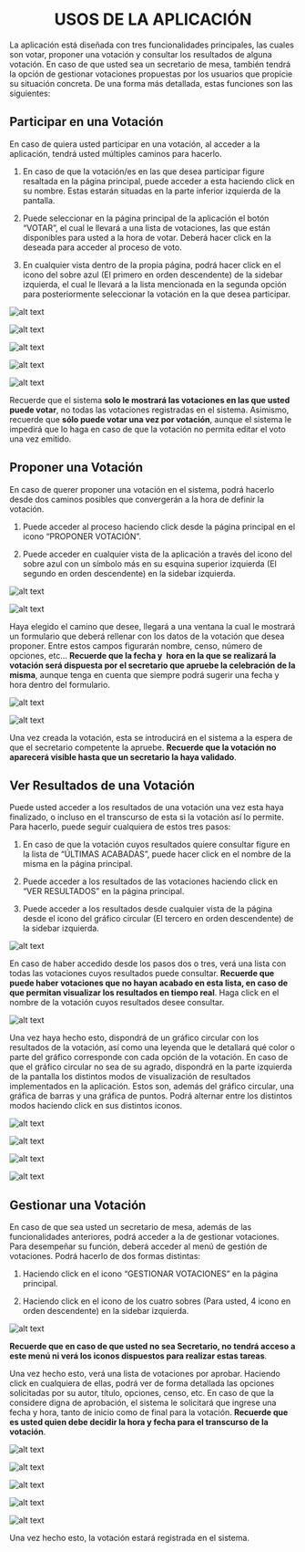 <h1 align="center">USOS DE LA APLICACIÓN</h1>

La aplicación está diseñada con tres funcionalidades principales, las cuales son votar,
proponer una votación y consultar los resultados de alguna votación. En caso de que usted
sea un secretario de mesa, también tendrá la opción de gestionar votaciones propuestas por
los usuarios que propicie su situación concreta. De una forma más detallada, estas
funciones son las siguientes:

## Participar en una Votación
En caso de quiera usted participar en una votación, al acceder a la aplicación, tendrá usted
múltiples caminos para hacerlo.
1. En caso de que la votación/es en las que desea participar figure resaltada en la
página principal, puede acceder a esta haciendo click en su nombre. Estas estarán
situadas en la parte inferior izquierda de la pantalla.

2. Puede seleccionar en la página principal de la aplicación el botón “VOTAR”, el cual le
llevará a una lista de votaciones, las que están disponibles para usted a la hora de
votar. Deberá hacer click en la deseada para acceder al proceso de voto.

3. En cualquier vista dentro de la propia página, podrá hacer click en el icono del sobre
azul (El primero en orden descendente) de la sidebar izquierda, el cual le llevará a la
lista mencionada en la segunda opción para posteriormente seleccionar la votación
en la que desea participar.

![alt text](imagenes_manual/Diapositiva2.PNG)

![alt text](imagenes_manual/Diapositiva3.PNG)

![alt text](imagenes_manual/Diapositiva4.PNG)

![alt text](imagenes_manual/Diapositiva5.PNG)

![alt text](imagenes_manual/Diapositiva6.PNG)

Recuerde que el sistema **solo le mostrará las votaciones en las que usted puede votar**,
no todas las votaciones registradas en el sistema. Asimismo, recuerde que **sólo puede
votar una vez por votación**, aunque el sistema le impedirá que lo haga en caso de que la
votación no permita editar el voto una vez emitido.

## Proponer una Votación
En caso de querer proponer una votación en el sistema, podrá hacerlo desde dos caminos
posibles que convergerán a la hora de definir la votación.

1. Puede acceder al proceso haciendo click desde la página principal en el icono
“PROPONER VOTACIÓN”.

2. Puede acceder en cualquier vista de la aplicación a través del icono del sobre azul
con un símbolo más en su esquina superior izquierda (El segundo en orden
descendente) en la sidebar izquierda.

![alt text](imagenes_manual/Diapositiva8.PNG)

![alt text](imagenes_manual/Diapositiva9.PNG)

Haya elegido el camino que desee, llegará a una ventana la cual le mostrará un formulario
que deberá rellenar con los datos de la votación que desea proponer. Entre estos campos
figurarán nombre, censo, número de opciones, etc… **Recuerde que la fecha y  hora en la
que se realizará la votación será dispuesta por el secretario que apruebe la
celebración de la misma**, aunque tenga en cuenta que siempre podrá sugerir una fecha y
hora dentro del formulario.

![alt text](imagenes_manual/Diapositiva10.PNG)

![alt text](imagenes_manual/Diapositiva11.PNG)

Una vez creada la votación, esta se introducirá en el sistema a la espera de que el
secretario competente la apruebe. **Recuerde que la votación no aparecerá visible hasta
que un secretario la haya validado**.

## Ver Resultados de una Votación
Puede usted acceder a los resultados de una votación una vez esta haya finalizado, o
incluso en el transcurso de esta si la votación así lo permite. Para hacerlo, puede seguir
cualquiera de estos tres pasos:

1. En caso de que la votación cuyos resultados quiere consultar figure en la lista de
“ÚLTIMAS ACABADAS”, puede hacer click en el nombre de la misma en la página
principal.

2. Puede acceder a los resultados de las votaciones haciendo click en “VER
RESULTADOS” en la página principal.

3. Puede acceder a los resultados desde cualquier vista de la página desde el icono del
gráfico circular (El tercero en orden descendente) de la sidebar izquierda.

![alt text](imagenes_manual/Diapositiva17.PNG)

En caso de haber accedido desde los pasos dos o tres, verá una lista con todas las
votaciones cuyos resultados puede consultar. **Recuerde que puede haber votaciones que
no hayan acabado en esta lista, en caso de que permitan visualizar los resultados en
tiempo real**. Haga click en el nombre de la votación cuyos resultados desee consultar.

![alt text](imagenes_manual/Diapositiva18.PNG)

Una vez haya hecho esto, dispondrá de un gráfico circular con los resultados de la votación,
así como una leyenda que le detallará qué color o parte del gráfico corresponde con cada
opción de la votación. En caso de que el gráfico circular no sea de su agrado, dispondrá en
la parte izquierda de la pantalla los distintos modos de visualización de resultados
implementados en la aplicación. Estos son, además del gráfico circular, una gráfica de
barras y una gráfica de puntos. Podrá alternar entre los distintos modos haciendo click en
sus distintos iconos.

![alt text](imagenes_manual/Diapositiva19.PNG)

![alt text](imagenes_manual/Diapositiva20.PNG)

![alt text](imagenes_manual/Diapositiva21.PNG)

![alt text](imagenes_manual/Diapositiva22.PNG)

## Gestionar una Votación
En caso de que sea usted un secretario de mesa, además de las funcionalidades anteriores,
podrá acceder a la de gestionar votaciones. Para desempeñar su función, deberá acceder al
menú de gestión de votaciones. Podrá hacerlo de dos formas distintas:

1. Haciendo click en el icono “GESTIONAR VOTACIONES” en la página principal.

2. Haciendo click en el icono de los cuatro sobres (Para usted, 4 icono en orden
descendente) en la sidebar izquierda.

![alt text](imagenes_manual/Diapositiva24.PNG)

**Recuerde que en caso de que usted no sea Secretario, no tendrá acceso a este menú
ni verá los iconos dispuestos para realizar estas tareas**.

Una vez hecho esto, verá una lista de votaciones por aprobar. Haciendo click en cualquiera
de ellas, podrá ver de forma detallada las opciones solicitadas por su autor, título, opciones,
censo, etc. En caso de que la considere digna de aprobación, el sistema le solicitará que
ingrese una fecha y hora, tanto de inicio como de final para la votación. **Recuerde que es
usted quien debe decidir la hora y fecha para el transcurso de la votación**.


![alt text](imagenes_manual/Diapositiva25.PNG)

![alt text](imagenes_manual/Diapositiva26.PNG)

![alt text](imagenes_manual/Diapositiva27.PNG)

![alt text](imagenes_manual/Diapositiva28.PNG)

![alt text](imagenes_manual/Diapositiva29.PNG)

Una vez hecho esto, la votación estará registrada en el sistema.
